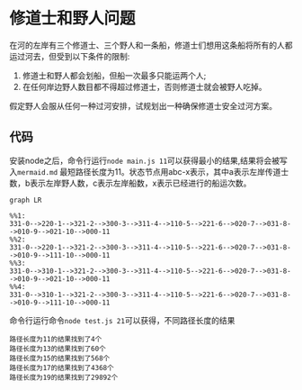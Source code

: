<!-- 3.1.2修道士和野人问题的状态空间补充例2 -->
# 修道士和野人问题

在河的左岸有三个修道士、三个野人和一条船，修道士们想用这条船将所有的人都运过河去，但受到以下条件的限制:

1. 修道士和野人都会划船，但船一次最多只能运两个人;
2. 在任何岸边野人数目都不得超过修道士，否则修道士就会被野人吃掉。

假定野人会服从任何一种过河安排，试规划出一种确保修道士安全过河方案。

## 代码

安装node之后，命令行运行`node main.js 11`可以获得最小的结果,结果将会被写入`mermaid.md` 最短路径长度为11。状态节点用abc-x表示，其中a表示左岸传道士数，b表示左岸野人数，c表示左岸船数，x表示已经进行的船运次数。

```mermaid
graph LR

%%1:
331-0-->220-1-->321-2-->300-3-->311-4-->110-5-->221-6-->020-7-->031-8-->010-9-->021-10-->000-11
%%2:
331-0-->220-1-->321-2-->300-3-->311-4-->110-5-->221-6-->020-7-->031-8-->010-9-->111-10-->000-11
%%3:
331-0-->310-1-->321-2-->300-3-->311-4-->110-5-->221-6-->020-7-->031-8-->010-9-->021-10-->000-11
%%4:
331-0-->310-1-->321-2-->300-3-->311-4-->110-5-->221-6-->020-7-->031-8-->010-9-->111-10-->000-11
```

命令行运行命令`node test.js 21`可以获得，不同路径长度的结果

```plainText
路径长度为11的结果找到了4个
路径长度为13的结果找到了60个
路径长度为15的结果找到了568个
路径长度为17的结果找到了4368个
路径长度为19的结果找到了29892个
```
